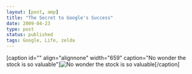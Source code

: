 ```yaml
---
layout: [post, amp]
title: "The Secret to Google's Success"
date: 2009-04-23
type: post
status: published
tags: Google, Life, zelda
---
```



[caption id="" align="alignnone" width="659" caption="No wonder the stock is so valuable"]![No wonder the stock is so valuable](http://img.skitch.com/20090423-82a36gm9m8qq4fsbj6scn4x2dy.jpg)[/caption]
